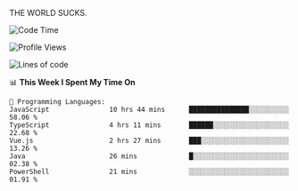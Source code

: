 THE WORLD SUCKS.

<!--START_SECTION:waka-->
![Code Time](http://img.shields.io/badge/Code%20Time-550%20hrs%2043%20mins-blue)

![Profile Views](http://img.shields.io/badge/Profile%20Views-1-blue)

![Lines of code](https://img.shields.io/badge/From%20Hello%20World%20I%27ve%20Written-2.1%20million%20lines%20of%20code-blue)

📊 **This Week I Spent My Time On** 

```text
💬 Programming Languages: 
JavaScript               10 hrs 44 mins      ███████████████░░░░░░░░░░   58.06 % 
TypeScript               4 hrs 11 mins       ██████░░░░░░░░░░░░░░░░░░░   22.68 % 
Vue.js                   2 hrs 27 mins       ███░░░░░░░░░░░░░░░░░░░░░░   13.26 % 
Java                     26 mins             █░░░░░░░░░░░░░░░░░░░░░░░░   02.38 % 
PowerShell               21 mins             ░░░░░░░░░░░░░░░░░░░░░░░░░   01.91 % 
```


<!--END_SECTION:waka-->
